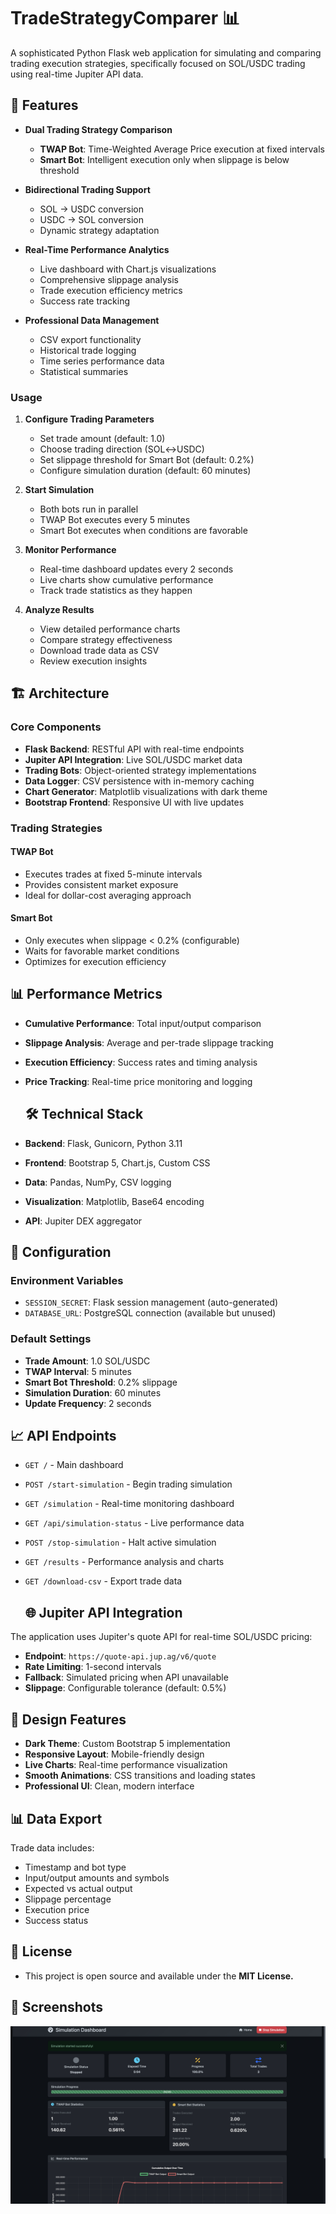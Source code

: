 # TradeStrategyComparer 📊


A sophisticated Python Flask web application for simulating and comparing trading execution strategies, specifically focused on SOL/USDC trading using real-time Jupiter API data.

## 🌟 Features

- **Dual Trading Strategy Comparison**
  - **TWAP Bot**: Time-Weighted Average Price execution at fixed intervals
  - **Smart Bot**: Intelligent execution only when slippage is below threshold

- **Bidirectional Trading Support**
  - SOL → USDC conversion
  - USDC → SOL conversion
  - Dynamic strategy adaptation

- **Real-Time Performance Analytics**
  - Live dashboard with Chart.js visualizations
  - Comprehensive slippage analysis
  - Trade execution efficiency metrics
  - Success rate tracking

- **Professional Data Management**
  - CSV export functionality
  - Historical trade logging
  - Time series performance data
  - Statistical summaries


### Usage

1. **Configure Trading Parameters**
   - Set trade amount (default: 1.0)
   - Choose trading direction (SOL↔USDC)
   - Set slippage threshold for Smart Bot (default: 0.2%)
   - Configure simulation duration (default: 60 minutes)

2. **Start Simulation**
   - Both bots run in parallel
   - TWAP Bot executes every 5 minutes
   - Smart Bot executes when conditions are favorable

3. **Monitor Performance**
   - Real-time dashboard updates every 2 seconds
   - Live charts show cumulative performance
   - Track trade statistics as they happen

4. **Analyze Results**
   - View detailed performance charts
   - Compare strategy effectiveness
   - Download trade data as CSV
   - Review execution insights


## 🏗️ Architecture

### Core Components

- **Flask Backend**: RESTful API with real-time endpoints
- **Jupiter API Integration**: Live SOL/USDC market data
- **Trading Bots**: Object-oriented strategy implementations
- **Data Logger**: CSV persistence with in-memory caching
- **Chart Generator**: Matplotlib visualizations with dark theme
- **Bootstrap Frontend**: Responsive UI with live updates

  
### Trading Strategies

#### TWAP Bot
- Executes trades at fixed 5-minute intervals
- Provides consistent market exposure
- Ideal for dollar-cost averaging approach

#### Smart Bot
- Only executes when slippage < 0.2% (configurable)
- Waits for favorable market conditions
- Optimizes for execution efficiency

  
## 📊 Performance Metrics

- **Cumulative Performance**: Total input/output comparison
- **Slippage Analysis**: Average and per-trade slippage tracking
- **Execution Efficiency**: Success rates and timing analysis
- **Price Tracking**: Real-time price monitoring and logging

  ## 🛠️ Technical Stack

- **Backend**: Flask, Gunicorn, Python 3.11
- **Frontend**: Bootstrap 5, Chart.js, Custom CSS
- **Data**: Pandas, NumPy, CSV logging
- **Visualization**: Matplotlib, Base64 encoding
- **API**: Jupiter DEX aggregator

  
## 🔧 Configuration

### Environment Variables
- `SESSION_SECRET`: Flask session management (auto-generated)
- `DATABASE_URL`: PostgreSQL connection (available but unused)

### Default Settings
- **Trade Amount**: 1.0 SOL/USDC
- **TWAP Interval**: 5 minutes
- **Smart Bot Threshold**: 0.2% slippage
- **Simulation Duration**: 60 minutes
- **Update Frequency**: 2 seconds

  
## 📈 API Endpoints

- `GET /` - Main dashboard
- `POST /start-simulation` - Begin trading simulation
- `GET /simulation` - Real-time monitoring dashboard
- `GET /api/simulation-status` - Live performance data
- `POST /stop-simulation` - Halt active simulation
- `GET /results` - Performance analysis and charts
- `GET /download-csv` - Export trade data

  ## 🌐 Jupiter API Integration

The application uses Jupiter's quote API for real-time SOL/USDC pricing:
- **Endpoint**: `https://quote-api.jup.ag/v6/quote`
- **Rate Limiting**: 1-second intervals
- **Fallback**: Simulated pricing when API unavailable
- **Slippage**: Configurable tolerance (default: 0.5%)

  
## 🎨 Design Features

- **Dark Theme**: Custom Bootstrap 5 implementation
- **Responsive Layout**: Mobile-friendly design
- **Live Charts**: Real-time performance visualization
- **Smooth Animations**: CSS transitions and loading states
- **Professional UI**: Clean, modern interface

  
## 📊 Data Export

Trade data includes:
- Timestamp and bot type
- Input/output amounts and symbols
- Expected vs actual output
- Slippage percentage
- Execution price
- Success status

## 📄 License
- This project is open source and available under the **MIT License.**
  

## 📸 Screenshots

![TradeStrategyComparer Screenshot](https://github.com/btorressz/TradeStrategyComparer/blob/main/TradeStrategyComparer1.jpg?raw=true)


